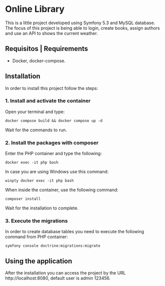 # Online Library

This is a little project developed using Symfony 5.3 and MySQL database.
The focus of this project is being able to login, create books, assign authors and use an API to shows the current weather.

## Requisitos | Requirements

- Docker, docker-compose.

## Installation

In order to install this project follow the steps:

### 1. Install and activate the container
Open your terminal and type:

```
docker compose build && docker compose up -d

```

Wait for the commands to run.

### 2. Install the packages with composer

Enter the PHP container and type the following:

```
docker exec -it php bash
```
In case you are using Windows use this command:
```
winpty docker exec -it php bash
```

When inside the container, use the following command: 
```
composer install
```

Wait for the installation to complete.

### 3. Execute the migrations
In order to create database tables you need to execute the following command from PHP container:

```
symfony console doctrine:migrations:migrate
```

## Using the application
After the installation you can access the project by the URL http://localhost:8080, default user is admin 123456.
